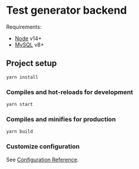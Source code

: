 # Test generator backend

Requirements:
- [Node](https://nodejs.org/es/) v14+
- [MySQL](https://dev.mysql.com/downloads/installer/) v8+

## Project setup
```
yarn install
```

### Compiles and hot-reloads for development
```
yarn start
```

### Compiles and minifies for production
```
yarn build
```

### Customize configuration
See [Configuration Reference](https://cli.vuejs.org/config/).
